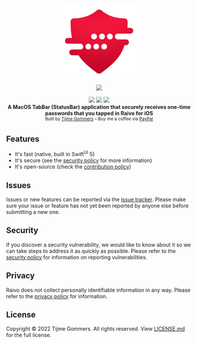 <p align="center">
    <img src="https://raw.githubusercontent.com/raivo-otp/ios-application/master/Assets/app-icon.png" width="200"/>
</p>
<p align="center">
    <a href="https://apps.apple.com/us/app/raivo-otp/id1498497896">
        <img src="https://tools.applemediaservices.com/api/badges/download-on-the-mac-app-store/black/en-us?size=250x83&amp;releaseDate=1630627200&h=6e90548d950108610f9223ceedb72956" width="220"/>
    </a>
</p>
<p align="center">
    <a href="https://github.com/raivo-otp/macos-receiver/blob/master/LICENSE.md"><img src="https://raw.finnwea.com/shield/?firstText=Source&secondText=Licensed" /></a>
    <a href="https://itunes.apple.com/"><img src="https://raw.finnwea.com/shield/?firstText=Platform&secondText=MacOS%20(11%20or%20higher)" /></a>
    <a href="https://github.com/raivo-otp/macos-receiver/releases"><img src="https://raw.finnwea.com/vector-shields-v1/?typeKey=SemverVersion&typeValue1=raivo-otp&typeValue2=macos-receiver&typeValue4=Release&cache=4"></a>
    <br/>
    <b>A MacOS TabBar (StatusBar) application that securely receives one-time passwords that you tapped in Raivo for iOS</b>
    <br/>
    <sup>Built by <a href="https://www.linkedin.com/in/tijme/">Tijme Gommers</a> – Buy me a coffee via <a href="https://www.paypal.me/tijmegommers">PayPal</a></sup>
    <br/>
</p>

## Features

* It's fast (native, built in Swift<sup>UI</sup> 5)
* It's secure (see the [security policy](https://github.com/raivo-otp/macos-receiver/blob/master/SECURITY.md) for more information)
* It's open-source (check the [contribution policy](https://github.com/raivo-otp/macos-receiver/blob/master/CONTRIBUTING.md))

## Issues

Issues or new features can be reported via the [issue tracker](https://github.com/raivo-otp/macos-receiver/issues). Please make sure your issue or feature has not yet been reported by anyone else before submitting a new one.

## Security

If you discover a security vulnerability, we would like to know about it so we can take steps to address it as quickly as possible. Please refer to the [security policy](https://github.com/raivo-otp/macos-receiver/blob/master/SECURITY.md) for information on reporting vulnerabilities.

## Privacy

Raivo does not collect personally identifiable information in any way. Please refer to the [privacy policy](https://github.com/raivo-otp/macos-receiver/blob/master/PRIVACY.md) for information.

## License

Copyright © 2022 Tijme Gommers. All rights reserved. View [LICENSE.md](https://github.com/raivo-otp/macos-receiver/blob/master/LICENSE.md) for the full license.

